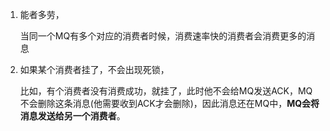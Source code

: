 





1. 能者多劳，

   当同一个MQ有多个对应的消费者时候，消费速率快的消费者会消费更多的消息

2. 如果某个消费者挂了，不会出现死锁，

   比如，有个消费者没有消费成功，就挂了，此时他不会给MQ发送ACK，MQ不会删除这条消息(他需要收到ACK才会删除)，因此消息还在MQ中，**MQ会将消息发送给另一个消费者**。



